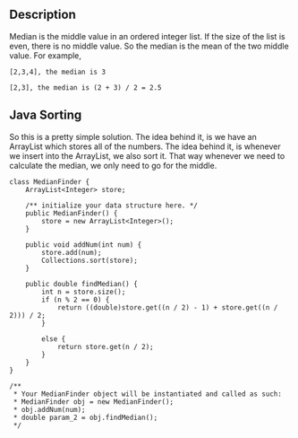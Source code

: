 ## Description

Median is the middle value in an ordered integer list. If the size of the list is even, there is no middle value. So the median is the mean of the two middle value.
For example,

```
[2,3,4], the median is 3

[2,3], the median is (2 + 3) / 2 = 2.5
```

## Java Sorting

So this is a pretty simple solution. The idea behind it, is we have an ArrayList which stores all of the numbers. The idea behind it, is whenever we insert into the ArrayList, we also sort it. That way whenever we need to calculate the median, we only need to go for the middle.

```
class MedianFinder {
    ArrayList<Integer> store;
    
    /** initialize your data structure here. */
    public MedianFinder() {
        store = new ArrayList<Integer>();
    }
    
    public void addNum(int num) {
        store.add(num);
        Collections.sort(store);
    }
    
    public double findMedian() {
        int n = store.size();
        if (n % 2 == 0) {
            return ((double)store.get((n / 2) - 1) + store.get((n / 2))) / 2;
        }
        
        else {
            return store.get(n / 2);
        }
    }
}

/**
 * Your MedianFinder object will be instantiated and called as such:
 * MedianFinder obj = new MedianFinder();
 * obj.addNum(num);
 * double param_2 = obj.findMedian();
 */
```